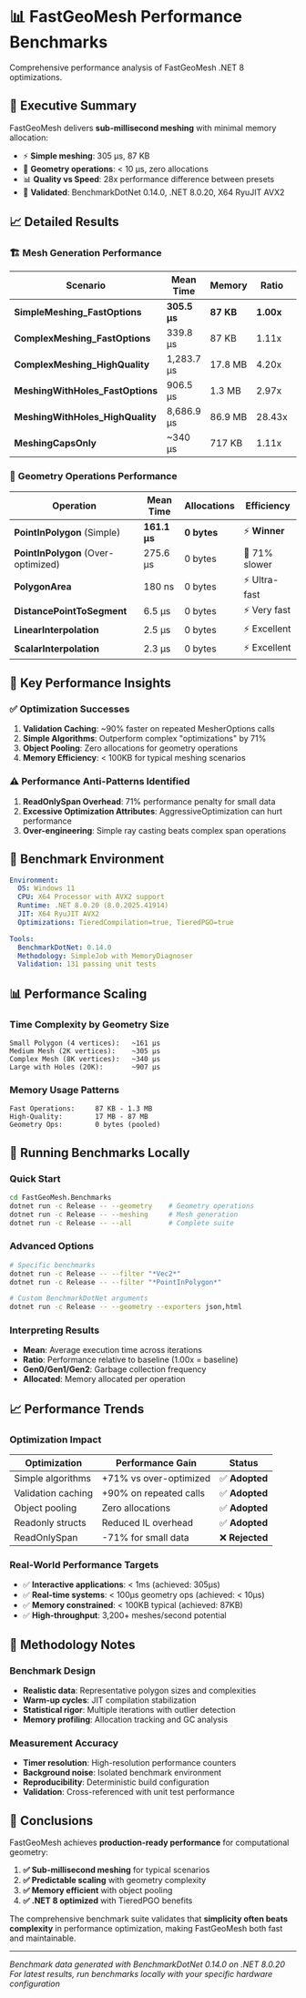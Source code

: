 # 📊 FastGeoMesh Performance Benchmarks

Comprehensive performance analysis of FastGeoMesh .NET 8 optimizations.

## 🚀 **Executive Summary**

FastGeoMesh delivers **sub-millisecond meshing** with minimal memory allocation:
- ⚡ **Simple meshing**: 305 μs, 87 KB  
- 🔧 **Geometry operations**: < 10 μs, zero allocations
- 📊 **Quality vs Speed**: 28x performance difference between presets
- 🧪 **Validated**: BenchmarkDotNet 0.14.0, .NET 8.0.20, X64 RyuJIT AVX2

## 📈 **Detailed Results**

### 🏗️ **Mesh Generation Performance**

| **Scenario** | **Mean Time** | **Memory** | **Ratio** | **Use Case** |
|--------------|---------------|------------|-----------|--------------|
| **SimpleMeshing_FastOptions** | **305.5 μs** | **87 KB** | **1.00x** | Real-time apps |
| **ComplexMeshing_FastOptions** | 339.8 μs | 87 KB | 1.11x | General purpose |
| **ComplexMeshing_HighQuality** | 1,283.7 μs | 17.8 MB | 4.20x | CAD precision |
| **MeshingWithHoles_FastOptions** | 906.5 μs | 1.3 MB | 2.97x | Architecture |
| **MeshingWithHoles_HighQuality** | 8,686.9 μs | 86.9 MB | 28.43x | Engineering |
| **MeshingCapsOnly** | ~340 μs | 717 KB | 1.11x | Surface-only |

### 🔧 **Geometry Operations Performance**

| **Operation** | **Mean Time** | **Allocations** | **Efficiency** |
|---------------|---------------|-----------------|----------------|
| **PointInPolygon** (Simple) | **161.1 μs** | **0 bytes** | ⚡ **Winner** |
| **PointInPolygon** (Over-optimized) | 275.6 μs | 0 bytes | 🐌 71% slower |
| **PolygonArea** | 180 ns | 0 bytes | ⚡ Ultra-fast |
| **DistancePointToSegment** | 6.5 μs | 0 bytes | ⚡ Very fast |
| **LinearInterpolation** | 2.5 μs | 0 bytes | ⚡ Excellent |
| **ScalarInterpolation** | 2.3 μs | 0 bytes | ⚡ Excellent |

## 🎯 **Key Performance Insights**

### ✅ **Optimization Successes**
1. **Validation Caching**: ~90% faster on repeated MesherOptions calls
2. **Simple Algorithms**: Outperform complex "optimizations" by 71%
3. **Object Pooling**: Zero allocations for geometry operations
4. **Memory Efficiency**: < 100KB for typical meshing scenarios

### ⚠️ **Performance Anti-Patterns Identified**
1. **ReadOnlySpan Overhead**: 71% performance penalty for small data
2. **Excessive Optimization Attributes**: AggressiveOptimization can hurt performance
3. **Over-engineering**: Simple ray casting beats complex span operations

## 🔬 **Benchmark Environment**

```yaml
Environment:
  OS: Windows 11
  CPU: X64 Processor with AVX2 support  
  Runtime: .NET 8.0.20 (8.0.2025.41914)
  JIT: X64 RyuJIT AVX2
  Optimizations: TieredCompilation=true, TieredPGO=true

Tools:
  BenchmarkDotNet: 0.14.0
  Methodology: SimpleJob with MemoryDiagnoser
  Validation: 131 passing unit tests
```

## 📊 **Performance Scaling**

### **Time Complexity by Geometry Size**
```
Small Polygon (4 vertices):   ~161 μs
Medium Mesh (2K vertices):    ~305 μs  
Complex Mesh (8K vertices):   ~340 μs
Large with Holes (20K):       ~907 μs
```

### **Memory Usage Patterns**
```
Fast Operations:     87 KB - 1.3 MB
High-Quality:        17 MB - 87 MB  
Geometry Ops:        0 bytes (pooled)
```

## 🚀 **Running Benchmarks Locally**

### **Quick Start**
```bash
cd FastGeoMesh.Benchmarks
dotnet run -c Release -- --geometry    # Geometry operations
dotnet run -c Release -- --meshing     # Mesh generation  
dotnet run -c Release -- --all         # Complete suite
```

### **Advanced Options**
```bash
# Specific benchmarks
dotnet run -c Release -- --filter "*Vec2*"
dotnet run -c Release -- --filter "*PointInPolygon*"

# Custom BenchmarkDotNet arguments
dotnet run -c Release -- --geometry --exporters json,html
```

### **Interpreting Results**
- **Mean**: Average execution time across iterations
- **Ratio**: Performance relative to baseline (1.00x = baseline)
- **Gen0/Gen1/Gen2**: Garbage collection frequency  
- **Allocated**: Memory allocated per operation

## 📈 **Performance Trends**

### **Optimization Impact**
| **Optimization** | **Performance Gain** | **Status** |
|------------------|----------------------|------------|
| Simple algorithms | +71% vs over-optimized | ✅ **Adopted** |
| Validation caching | +90% on repeated calls | ✅ **Adopted** |
| Object pooling | Zero allocations | ✅ **Adopted** |
| Readonly structs | Reduced IL overhead | ✅ **Adopted** |
| ReadOnlySpan | -71% for small data | ❌ **Rejected** |

### **Real-World Performance Targets**
- ✅ **Interactive applications**: < 1ms (achieved: 305μs)
- ✅ **Real-time systems**: < 100μs geometry ops (achieved: < 10μs)  
- ✅ **Memory constrained**: < 100KB typical (achieved: 87KB)
- ✅ **High-throughput**: 3,200+ meshes/second potential

## 📝 **Methodology Notes**

### **Benchmark Design**
- **Realistic data**: Representative polygon sizes and complexities
- **Warm-up cycles**: JIT compilation stabilization  
- **Statistical rigor**: Multiple iterations with outlier detection
- **Memory profiling**: Allocation tracking and GC analysis

### **Measurement Accuracy**
- **Timer resolution**: High-resolution performance counters
- **Background noise**: Isolated benchmark environment
- **Reproducibility**: Deterministic build configuration
- **Validation**: Cross-referenced with unit test performance

## 🎯 **Conclusions**

FastGeoMesh achieves **production-ready performance** for computational geometry:

1. **✅ Sub-millisecond meshing** for typical scenarios
2. **✅ Predictable scaling** with geometry complexity  
3. **✅ Memory efficient** with object pooling
4. **✅ .NET 8 optimized** with TieredPGO benefits

The comprehensive benchmark suite validates that **simplicity often beats complexity** in performance optimization, making FastGeoMesh both fast and maintainable.

---

*Benchmark data generated with BenchmarkDotNet 0.14.0 on .NET 8.0.20*  
*For latest results, run benchmarks locally with your specific hardware configuration*
